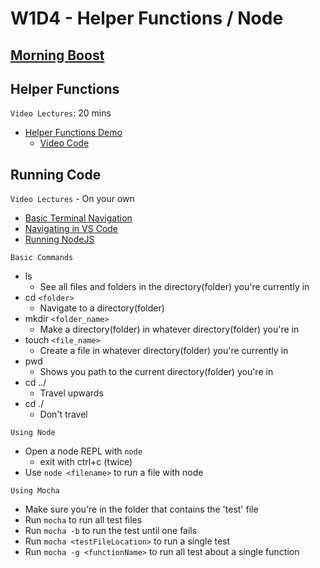 # W1D4 - Helper Functions / Node

## [Morning Boost]

## Helper Functions

`Video Lectures`: 20 mins

- [Helper Functions Demo]
  - [Video Code](./code-it-out/helperFunction.js)

## Running Code

`Video Lectures` - On your own

- [Basic Terminal Navigation]
- [Navigating in VS Code]
- [Running NodeJS]

`Basic Commands`

- ls
  - See all files and folders in the directory(folder) you're currently in
- cd `<folder>`
  - Navigate to a directory(folder)
- mkdir `<folder_name>`
  - Make a directory(folder) in whatever directory(folder) you're in
- touch `<file_name>`
  - Create a file in whatever directory(folder) you're currently in
- pwd
  - Shows you path to the current directory(folder) you're in
- cd ../
  - Travel upwards
- cd ./
  - Don't travel

`Using Node`

- Open a node REPL with `node`
  - exit with ctrl+c (twice)
- Use `node <filename>` to run a file with node

`Using Mocha`

- Make sure you're in the folder that contains the 'test' file
- Run `mocha` to run all test files
- Run `mocha -b` to run the test until one fails
- Run `mocha <testFileLocation>` to run a single test
- Run `mocha -g <functionName>` to run all test about a single function

[Morning Boost]: https://open.appacademy.io/learn/js-py---nov-2021-cohort-1-online/week-1-nov-2021-cohort-1-online/thursday-morning-boost
[Helper Functions Demo]: https://open.appacademy.io/learn/js-py---nov-2021-cohort-1-online/week-1-nov-2021-cohort-1-online/helper-functions-demo
[Basic Terminal Navigation]: https://open.appacademy.io/learn/js-py---nov-2021-cohort-1-online/week-2-nov-2021-cohort-1-online/basic-terminal-navigation
[Navigating in VS Code]: https://open.appacademy.io/learn/js-py---nov-2021-cohort-1-online/week-2-nov-2021-cohort-1-online/navigating-in-vs-code
[Running NodeJS]: https://open.appacademy.io/learn/js-py---nov-2021-cohort-1-online/week-2-nov-2021-cohort-1-online/running-nodejs
